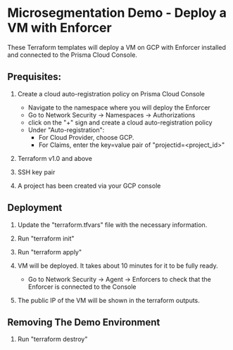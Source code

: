 # Microsegmentation Demo - Deploy a VM with Enforcer

These Terraform templates will deploy a VM on GCP with Enforcer installed and connected to the Prisma Cloud Console.


## Prequisites:
1. Create a cloud auto-registration policy on Prisma Cloud Console
    - Navigate to the namespace where you will deploy the Enforcer
    - Go to Network Security -> Namespaces -> Authorizations
    - click on the "+" sign and create a cloud auto-registration policy
    - Under "Auto-registration":
        - For Cloud Provider, choose GCP.
        - For Claims, enter the key=value pair of "projectid=<project_id>"

2. Terraform v1.0 and above

3. SSH key pair

4. A project has been created via your GCP console



## Deployment
1. Update the "terraform.tfvars" file with the necessary information.

2. Run "terraform init"

3. Run "terraform apply"

4. VM will be deployed. It takes about 10 minutes for it to be fully ready.
    - Go to Network Security -> Agent -> Enforcers to check that the Enforcer is connected to the Console

5. The public IP of the VM will be shown in the terraform outputs.




## Removing The Demo Environment

1. Run "terraform destroy"

